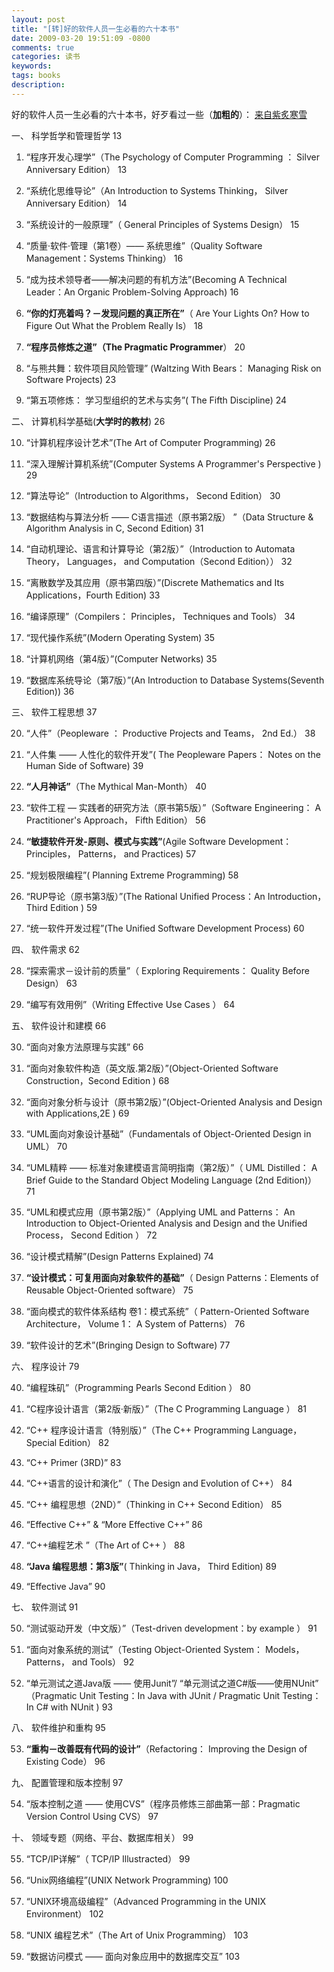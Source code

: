 ```yaml
---
layout: post
title: "[转]好的软件人员一生必看的六十本书"
date: 2009-03-20 19:51:09 -0800
comments: true
categories: 读书
keywords: 
tags: books
description: 
---
```

好的软件人员一生必看的六十本书，好歹看过一些（**加粗的**）：
<a href="http://nescaped.blog.edu.cn/2008/130819.html" target="_blank">来自紫炙寒雪</a>

一、 科学哲学和管理哲学 13<!--more-->

1. “程序开发心理学”（The Psychology of Computer Programming ： Silver Anniversary Edition） 13  

2. “系统化思维导论”（An Introduction to Systems Thinking， Silver Anniversary Edition） 14

3. “系统设计的一般原理”（ General Principles of Systems Design） 15

4. “质量·软件·管理（第1卷）—— 系统思维”（Quality Software Management：Systems Thinking） 16

5. “成为技术领导者——解决问题的有机方法”(Becoming A Technical Leader：An Organic Problem-Solving Approach) 16

6. **“你的灯亮着吗？－发现问题的真正所在”**（ Are Your Lights On? How to Figure Out What the Problem Really Is） 18

7. **“程序员修炼之道”（The Pragmatic Programmer**） 20

8. “与熊共舞：软件项目风险管理” (Waltzing With Bears： Managing Risk on Software Projects) 23

9. “第五项修炼： 学习型组织的艺术与实务”( The Fifth Discipline) 24
  
二、 计算机科学基础(**大学时的教材**) 26

10. “计算机程序设计艺术”(The Art of Computer Programming) 26

11. “深入理解计算机系统”(Computer Systems A Programmer's Perspective ) 29

12. “算法导论”（Introduction to Algorithms， Second Edition） 30

13. “数据结构与算法分析 —— C语言描述（原书第2版） ”（Data Structure & Algorithm Analysis in C, Second Edition) 31

14. “自动机理论、语言和计算导论（第2版）”（Introduction to Automata Theory， Languages， and Computation（Second 
Edition）） 32

15. “离散数学及其应用（原书第四版）”(Discrete Mathematics and Its Applications，Fourth Edition) 33

16. “编译原理”（Compilers： Principles， Techniques and Tools） 34

17. “现代操作系统”(Modern Operating System) 35

18. “计算机网络（第4版）”(Computer Networks) 35

19. “数据库系统导论（第7版）”(An Introduction to Database Systems(Seventh Edition)) 36
  
三、 软件工程思想 37

20. “人件”（Peopleware ： Productive Projects and Teams， 2nd Ed.） 38

21. “人件集 —— 人性化的软件开发”( The Peopleware Papers： Notes on the Human Side of Software) 39

22. **“人月神话”**（The Mythical Man-Month） 40

23. “软件工程 — 实践者的研究方法（原书第5版）”（Software Engineering： A Practitioner's Approach， Fifth Edition） 56

24. **“敏捷软件开发-原则、模式与实践”**(Agile Software Development： Principles， Patterns， and Practices) 57

25. “规划极限编程”(  Planning Extreme Programming) 58

26. “RUP导论（原书第3版）”(The Rational Unified Process：An Introduction，Third Edition ) 59

27. “统一软件开发过程”(The Unified Software Development Process) 60
  
四、 软件需求 62

28. “探索需求－设计前的质量”（  Exploring Requirements： Quality Before Design） 63

29. “编写有效用例”（Writing Effective Use Cases ） 64
  
五、 软件设计和建模 66

30. “面向对象方法原理与实践” 66

31. “面向对象软件构造（英文版.第2版）”(Object-Oriented Software Construction，Second Edition ) 68

32. “面向对象分析与设计（原书第2版）”(Object-Oriented Analysis and Design with Applications,2E ) 69

33. “UML面向对象设计基础”（Fundamentals of Object-Oriented Design in UML） 70

34. “UML精粹 —— 标准对象建模语言简明指南（第2版）”（  UML Distilled： A Brief Guide to the Standard Object Modeling 
Language (2nd Edition)） 71

35. “UML和模式应用（原书第2版）”（Applying UML and Patterns： An Introduction to Object-Oriented Analysis and 
Design and the Unified Process， Second Edition ） 72

36. “设计模式精解”(Design Patterns Explained) 74

37. **“设计模式：可复用面向对象软件的基础”**（  Design Patterns：Elements of Reusable Object-Oriented software） 75

38. “面向模式的软件体系结构 卷1：模式系统”（ Pattern-Oriented Software Architecture， Volume 1： A System of 
Patterns） 76

39. “软件设计的艺术”(Bringing Design to Software) 77
  
六、 程序设计 79

40. “编程珠矶”（Programming Pearls Second Edition ） 80

41. “C程序设计语言（第2版·新版）”（The C Programming Language ） 81

42. “C++ 程序设计语言（特别版）”（The C++ Programming Language， Special Edition） 82

43. “C++ Primer (3RD)” 83

44. “C++语言的设计和演化”（  The Design and Evolution of C++） 84

45. “C++ 编程思想（2ND）”（Thinking in C++ Second Edition） 85

46. “Effective C++” & “More Effective C++” 86

47. “C++编程艺术 ”（The Art of C++ ） 88

48. **“Java 编程思想：第3版”**( Thinking in Java， Third Edition) 89

49. “Effective Java” 90
  
七、 软件测试 91

50. “测试驱动开发（中文版）”（Test-driven development：by example ） 91

51. “面向对象系统的测试”（Testing Object-Oriented System： Models， Patterns， and Tools） 92

52. “单元测试之道Java版 —— 使用Junit”/ “单元测试之道C#版——使用NUnit” （Pragmatic Unit Testing：In Java with JUnit 
/  Pragmatic Unit Testing：In C# with NUnit ) 93
  
八、 软件维护和重构 95

53. **“重构－改善既有代码的设计”**（Refactoring： Improving the Design of Existing Code） 96
  
九、 配置管理和版本控制 97

54. “版本控制之道 —— 使用CVS”（程序员修炼三部曲第一部：Pragmatic Version Control Using CVS） 97
 
十、 领域专题（网络、平台、数据库相关） 99

55. “TCP/IP详解”（ TCP/IP Illustracted） 99

56. “Unix网络编程”(UNIX Network Programming) 100

57. “UNIX环境高级编程”（Advanced Programming in the UNIX Environment） 102

58. “UNIX 编程艺术”（The Art of Unix Programming） 103

59. “数据访问模式 —— 面向对象应用中的数据库交互” 103


